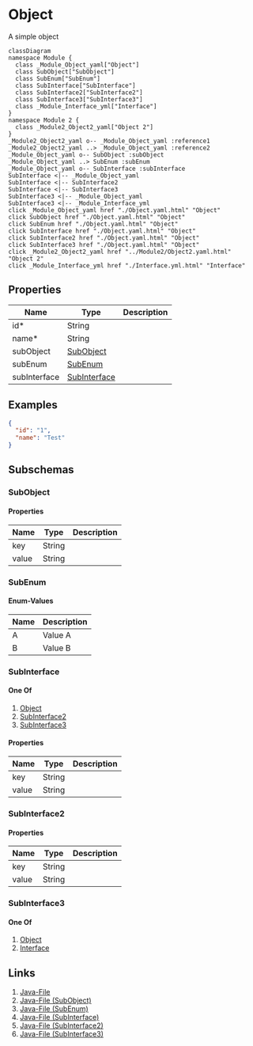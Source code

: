 # Object


A simple object
```mermaid
classDiagram
namespace Module {
  class _Module_Object_yaml["Object"]
  class SubObject["SubObject"]
  class SubEnum["SubEnum"]
  class SubInterface["SubInterface"]
  class SubInterface2["SubInterface2"]
  class SubInterface3["SubInterface3"]
  class _Module_Interface_yml["Interface"]
}
namespace Module 2 {
  class _Module2_Object2_yaml["Object 2"]
}
_Module2_Object2_yaml o-- _Module_Object_yaml :reference1
_Module2_Object2_yaml ..> _Module_Object_yaml :reference2
_Module_Object_yaml o-- SubObject :subObject
_Module_Object_yaml ..> SubEnum :subEnum
_Module_Object_yaml o-- SubInterface :subInterface
SubInterface <|-- _Module_Object_yaml 
SubInterface <|-- SubInterface2 
SubInterface <|-- SubInterface3 
SubInterface3 <|-- _Module_Object_yaml 
SubInterface3 <|-- _Module_Interface_yml 
click _Module_Object_yaml href "./Object.yaml.html" "Object"
click SubObject href "./Object.yaml.html" "Object"
click SubEnum href "./Object.yaml.html" "Object"
click SubInterface href "./Object.yaml.html" "Object"
click SubInterface2 href "./Object.yaml.html" "Object"
click SubInterface3 href "./Object.yaml.html" "Object"
click _Module2_Object2_yaml href "../Module2/Object2.yaml.html" "Object 2"
click _Module_Interface_yml href "./Interface.yml.html" "Interface"
```



## Properties
| Name | Type | Description |
|------|------|-------------|
| id* | String |  |
| name* | String |  |
| subObject | [SubObject](#SubObject) |  |
| subEnum | [SubEnum](#SubEnum) |  |
| subInterface | [SubInterface](#SubInterface) |  |

## Examples
```json
{
  "id": "1",
  "name": "Test"
}
```


## Subschemas
### SubObject




#### Properties
| Name | Type | Description |
|------|------|-------------|
| key | String |  |
| value | String |  |
### SubEnum



#### Enum-Values
| Name | Description |
|------|-------------|
| A | Value A |
| B | Value B |

### SubInterface


#### One Of
1. [Object](./)
1. [SubInterface2](#SubInterface2)
1. [SubInterface3](#SubInterface3)


#### Properties
| Name | Type | Description |
|------|------|-------------|
| key | String |  |
| value | String |  |
### SubInterface2




#### Properties
| Name | Type | Description |
|------|------|-------------|
| key | String |  |
| value | String |  |
### SubInterface3


#### One Of
1. [Object](./)
1. [Interface](./Interface.yml.md)




## Links
1. [Java-File](./java/Object.java)
1. [Java-File (SubObject)](./java/ObjectSubObject.java)
1. [Java-File (SubEnum)](./java/ObjectSubEnum.java)
1. [Java-File (SubInterface)](./java/ObjectSubInterface.java)
1. [Java-File (SubInterface2)](./java/ObjectSubInterface2.java)
1. [Java-File (SubInterface3)](./java/ObjectSubInterface3.java)
